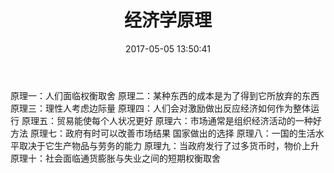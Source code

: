 ﻿---
title: 经济学原理
date: 2017-05-05 13:50:41
tags:
---

<!--十大经济学原理-->
原理一：人们面临权衡取舍
原理二：某种东西的成本是为了得到它所放弃的东西
原理三：理性人考虑边际量
原理四：人们会对激励做出反应经济如何作为整体运行
原理五：贸易能使每个人状况更好
原理六：市场通常是组织经济活动的一种好方法
原理七：政府有时可以改善市场结果 国家做出的选择
原理八：一国的生活水平取决于它生产物品与劳务的能力
原理九：当政府发行了过多货币时，物价上升
原理十：社会面临通货膨胀与失业之间的短期权衡取舍
<!--more-->